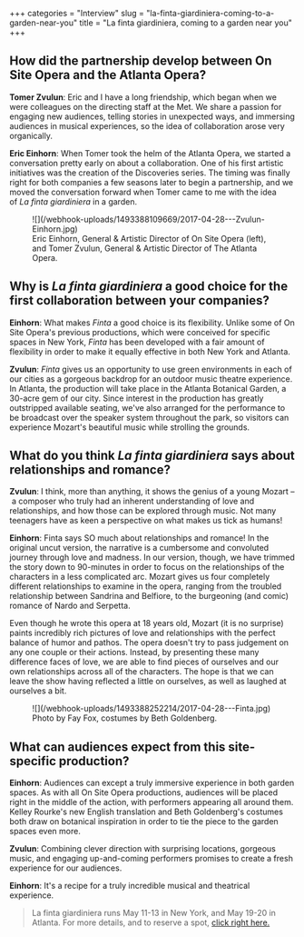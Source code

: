 +++
categories = "Interview"
slug = "la-finta-giardiniera-coming-to-a-garden-near-you"
title = "La finta giardiniera, coming to a garden near you"
+++

## How did the partnership develop between On Site Opera and the Atlanta Opera?

**Tomer Zvulun**: Eric and I have a long friendship, which began when we were colleagues on the directing staff at the Met. We share a passion for engaging new audiences, telling stories in unexpected ways, and immersing audiences in musical experiences, so the idea of collaboration arose very organically.

**Eric Einhorn**: When Tomer took the helm of the Atlanta Opera, we started a conversation pretty early on about a collaboration. One of his first artistic initiatives was the creation of the Discoveries series. The timing was finally right for both companies a few seasons later to begin a partnership, and we moved the conversation forward when Tomer came to me with the idea of *La finta giardiniera* in a garden.

<figure data-type="image">
![](/webhook-uploads/1493388109669/2017-04-28---Zvulun-Einhorn.jpg)
<figcaption>Eric Einhorn, General & Artistic Director of On Site Opera (left), and Tomer Zvulun, General & Artistic Director of The Atlanta Opera.</figcaption>
</figure>

## Why is *La finta giardiniera* a good choice for the first collaboration between your companies?

**Einhorn**: What makes *Finta* a good choice is its flexibility. Unlike some of On Site Opera's previous productions, which were conceived for specific spaces in New York, *Finta* has been developed with a fair amount of flexibility in order to make it equally effective in both New York and Atlanta. 

**Zvulun**: *Finta* gives us an opportunity to use green environments in each of our cities as a gorgeous backdrop for an outdoor music theatre experience. In Atlanta, the production will take place in the Atlanta Botanical Garden, a 30-acre gem of our city. Since interest in the production has greatly outstripped available seating, we've also arranged for the performance to be broadcast over the speaker system throughout the park, so visitors can experience Mozart's beautiful music while strolling the grounds.

## What do you think *La finta giardiniera* says about relationships and romance?

**Zvulun**: I think, more than anything, it shows the genius of a young Mozart – a composer who truly had an inherent understanding of love and relationships, and how those can be explored through music. Not many teenagers have as keen a perspective on what makes us tick as humans!

**Einhorn**: Finta says SO much about relationships and romance! In the original uncut version, the narrative is a cumbersome and convoluted journey through love and madness. In our version, though, we have trimmed the story down to 90-minutes in order to focus on the relationships of the characters in a less complicated arc. Mozart gives us four completely different relationships to examine in the opera, ranging from the troubled relationship between Sandrina and Belfiore, to the burgeoning (and comic) romance of Nardo and Serpetta. 

Even though he wrote this opera at 18 years old, Mozart (it is no surprise) paints incredibly rich pictures of love and relationships with the perfect balance of humor and pathos. The opera doesn't try to pass judgement on any one couple or their actions. Instead, by presenting these many difference faces of love, we are able to find pieces of ourselves and our own relationships across all of the characters. The hope is that we can leave the show having reflected a little on ourselves, as well as laughed at ourselves a bit.

<figure data-type="image">
![](/webhook-uploads/1493388252214/2017-04-28---Finta.jpg)
<figcaption>Photo by Fay Fox, costumes by Beth Goldenberg.</figcaption>
</figure>

## What can audiences expect from this site-specific production?

**Einhorn**: Audiences can except a truly immersive experience in both garden spaces. As with all On Site Opera productions, audiences will be placed right in the middle of the action, with performers appearing all around them. Kelley Rourke's new English translation and Beth Goldenberg's costumes both draw on botanical inspiration in order to tie the piece to the garden spaces even more.

**Zvulun**: Combining clever direction with surprising locations, gorgeous music, and engaging up-and-coming performers promises to create a fresh experience for our audiences.

**Einhorn**: It's a recipe for a truly incredible musical and theatrical experience.

>La finta giardiniera runs May 11-13 in New York, and May 19-20 in Atlanta. For more details, and to reserve a spot, [click right here.](http://osopera.org/productions/secretgardener/)
